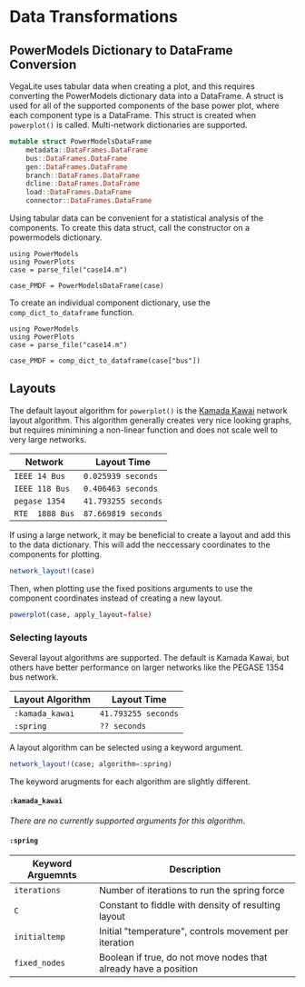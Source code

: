 # Data Transformations

## PowerModels Dictionary to DataFrame Conversion
VegaLite uses tabular data when creating a plot, and this requires converting the PowerModels dictionary data into a DataFrame.  A struct is used for all of the supported components of the base power plot, where each component type is a DataFrame.  This struct is created when  `powerplot()` is called.  Multi-network dictionaries are supported.

```julia
mutable struct PowerModelsDataFrame
    metadata::DataFrames.DataFrame
    bus::DataFrames.DataFrame
    gen::DataFrames.DataFrame
    branch::DataFrames.DataFrame
    dcline::DataFrames.DataFrame
    load::DataFrames.DataFrame
    connector::DataFrames.DataFrame
```


Using tabular data can be convenient for a statistical analysis of the components. To create this data struct, call the constructor on a powermodels dictionary.
```@example
using PowerModels
using PowerPlots
case = parse_file("case14.m")

case_PMDF = PowerModelsDataFrame(case)
```


To create an individual component dictionary, use the `comp_dict_to_dataframe` function.
```@example
using PowerModels
using PowerPlots
case = parse_file("case14.m")

case_PMDF = comp_dict_to_dataframe(case["bus"])
```

## Layouts
The default layout algorithm for `powerplot()` is the [Kamada Kawai](https://doi.org/10.1016/0020-0190(89)90102-6) network layout algorithm.  This algorithm generally creates very nice looking graphs, but requires minimining a non-linear function and does not scale well to very large networks.

| Network     | Layout Time |
| ----------- | ----------- |
| `IEEE 14 Bus`     | `0.025939 seconds` |
| `IEEE 118 Bus`    | `0.406463 seconds` |
| `pegase 1354`     | `41.793255 seconds` |
| `RTE  1888 Bus`   | `87.669819 seconds` |

If using a large network, it may be beneficial to create a layout and add this to the data dictionary.  This will add the neccessary coordinates to the components for plotting.
```julia
network_layout!(case)
```

Then, when plotting use the fixed positions arguments to use the component coordinates instead of creating a new layout.
```julia
powerplot(case, apply_layout=false)
```


### Selecting layouts
Several layout algorithms are supported. The default is Kamada Kawai, but others have better performance on larger networks like the PEGASE 1354 bus network.

| Layout Algorithm  | Layout Time |
| ----------- | ----------- |
| `:kamada_kawai`    | `41.793255 seconds` |
| `:spring`          | `?? seconds` |

A layout algorithm can be selected using a keyword argument.

```julia
network_layout!(case; algorithm=:spring)
```

The keyword arugments for each algorithm are slightly different.

#### `:kamada_kawai`

*There are no currently supported arguments for this algorithm*.



#### `:spring`
| Keyword Arguemnts  | Description |
| ----------- | ----------- |
| `iterations`      | Number of iterations to run the spring force |
| `C`               | Constant to fiddle with density of resulting layout |
| `initialtemp`     | Initial "temperature", controls movement per iteration |
| `fixed_nodes`     | Boolean if true, do not move nodes that already have a position |


